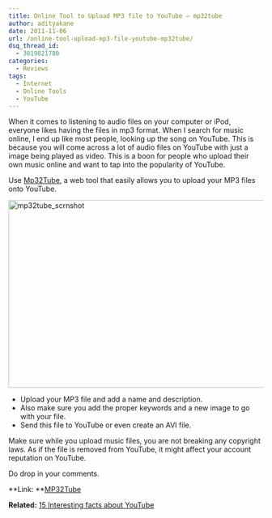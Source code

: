 ```yaml
---
title: Online Tool to Upload MP3 file to YouTube – mp32tube
author: adityakane
date: 2011-11-06
url: /online-tool-upload-mp3-file-youtube-mp32tube/
dsq_thread_id:
  - 3019821780
categories:
  - Reviews
tags:
  - Internet
  - Online Tools
  - YouTube
---
```

When it comes to listening to audio files on your computer or iPod, everyone likes having the files in mp3 format. When I search for music online, I end up like most people, looking up the song on YouTube. This is because you will come across a lot of audio files on YouTube with just a image being played as video. This is a boon for people who upload their own music online and want to tap into the popularity of YouTube.

Use <a href="http://www.mp32tube.com/" onclick="_gaq.push(['_trackEvent', 'outbound-article', 'http://www.mp32tube.com/', 'Mp32Tube']);" >Mp32Tube</a>, a web tool that easily allows you to upload your MP3 files onto YouTube.

[<img class="wp-image-50947" style="padding-left: 0px;padding-right: 0px;padding-top: 0px;border: 0px" src="http://cdn.devilsworkshop.org/files/2011/11/mp32tube_scrnshot_thumb.png" alt="mp32tube_scrnshot" width="570" height="371" border="0" />][1]

  * Upload your MP3 file and add a name and description.
  * Also make sure you add the proper keywords and a new image to go with your file.
  * Send this file to YouTube or even create an AVI file.

Make sure while you upload music files, you are not breaking any copyright laws. As if the file is removed from YouTube, it might affect your account reputation on YouTube.

Do drop in your comments.

**Link: **<a href="http://www.mp32tube.com/" onclick="_gaq.push(['_trackEvent', 'outbound-article', 'http://www.mp32tube.com/', 'MP32Tube']);" >MP32Tube</a>

**Related:** [15 Interesting facts about YouTube][2]

 [1]: http://cdn.devilsworkshop.org/files/2011/11/mp32tube_scrnshot.png
 [2]: http://devilsworkshop.org/15-interesting-facts-youtube/
